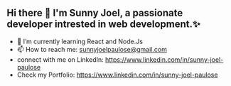 ## Hi there 👋 I'm Sunny Joel, a passionate developer intrested in web development.✨ 
- 🌱 I’m currently learning React and Node.Js
- 📫 How to reach me: sunnyjoelpaulose@gmail.com
- connect with me on LinkedIn: https://www.linkedin.com/in/sunny-joel-paulose
- Check my Portfolio: https://www.linkedin.com/in/sunny-joel-paulose


